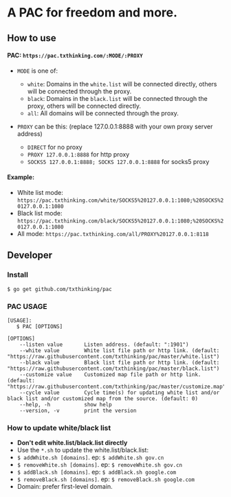 # A PAC for freedom and more.

## How to use

#### PAC: `https://pac.txthinking.com/:MODE/:PROXY`

* `MODE` is one of:

    * `white`: Domains in the `white.list` will be connected directly, others will be connected through the proxy.
    * `black`: Domains in the `black.list` will be connected through the proxy, others will be connected directly.
    * `all`: All domains will be connected through the proxy.
    
* `PROXY` can be this: (replace 127.0.0.1:8888 with your own proxy server address)

    * `DIRECT` for no proxy
    * `PROXY 127.0.0.1:8888` for http proxy
    * `SOCKS5 127.0.0.1:8888; SOCKS 127.0.0.1:8888` for socks5 proxy

#### Example:

* White list mode: `https://pac.txthinking.com/white/SOCKS5%20127.0.0.1:1080;%20SOCKS%20127.0.0.1:1080`
* Black list mode: `https://pac.txthinking.com/black/SOCKS5%20127.0.0.1:1080;%20SOCKS%20127.0.0.1:1080`
* All mode: `https://pac.txthinking.com/all/PROXY%20127.0.0.1:8118`

## Developer

### Install

```
$ go get github.com/txthinking/pac
```

### PAC USAGE

```
[USAGE]:
   $ PAC [OPTIONS]

[OPTIONS]
    --listen value       Listen address. (default: ":1901")
    --white value        White list file path or http link. (default: "https://raw.githubusercontent.com/txthinking/pac/master/white.list")
    --black value        Black list file path or http link. (default: "https://raw.githubusercontent.com/txthinking/pac/master/black.list")
    --customize value    Customized map file path or http link. (default: "https://raw.githubusercontent.com/txthinking/pac/master/customize.map")
    --cycle value        Cycle time(s) for updating white list and/or black list and/or customized map from the source. (default: 0)
    --help, -h           show help
    --version, -v        print the version
```

### How to update white/black list
* **Don't edit white.list/black.list directly**
* Use the `*.sh` to update the white.list/black.list:
* `$ addWhite.sh [domains]`. ep: `$ addWhite.sh gov.cn`
* `$ removeWhite.sh [domains]`. ep: `$ removeWhite.sh gov.cn`
* `$ addBlack.sh [domains]`. ep: `$ addBlack.sh google.com`
* `$ removeBlack.sh [domains]`. ep: `$ removeBlack.sh google.com`
* Domain: prefer first-level domain.

